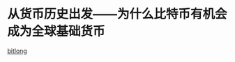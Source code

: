 # 从货币历史出发——为什么比特币有机会成为全球基础货币

<a href="bitlong"> [bitlong](https://bitbook2000.github.io/blog/bitlong/02)</a>
